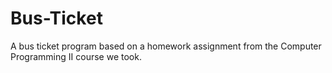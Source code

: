 # Bus-Ticket
A bus ticket program based on a homework assignment from the Computer Programming II course we took.
